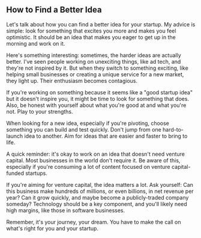 ## How to Find a Better Idea

Let's talk about how you can find a better idea for your startup. My advice is simple: look for something that excites you more and makes you feel optimistic. It should be an idea that makes you eager to get up in the morning and work on it.

Here's something interesting: sometimes, the harder ideas are actually better. I've seen people working on unexciting things, like ad tech, and they're not inspired by it. But when they switch to something exciting, like helping small businesses or creating a unique service for a new market, they light up. Their enthusiasm becomes contagious.

If you're working on something because it seems like a "good startup idea" but it doesn't inspire you, it might be time to look for something that does. Also, be honest with yourself about what you're good at and what you're not. Play to your strengths.

When looking for a new idea, especially if you're pivoting, choose something you can build and test quickly. Don't jump from one hard-to-launch idea to another. Aim for ideas that are easier and faster to bring to life.

A quick reminder: it's okay to work on an idea that doesn't need venture capital. Most businesses in the world don't require it. Be aware of this, especially if you're consuming a lot of content focused on venture capital-funded startups.

If you're aiming for venture capital, the idea matters a lot. Ask yourself: Can this business make hundreds of millions, or even billions, in net revenue per year? Can it grow quickly, and maybe become a publicly-traded company someday? Technology should be a key component, and you'll likely need high margins, like those in software businesses.

Remember, it's your journey, your dream. You have to make the call on what's right for you and your startup.
